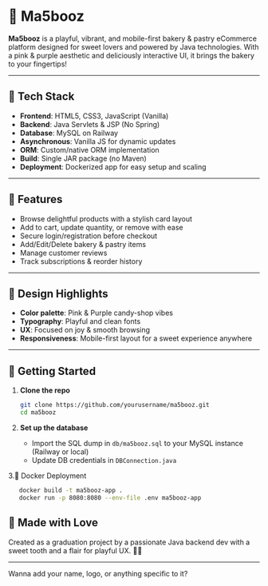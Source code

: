 # 🎂 Ma5booz

**Ma5booz** is a playful, vibrant, and mobile-first bakery & pastry eCommerce platform designed for sweet lovers and powered by Java technologies. With a pink & purple aesthetic and deliciously interactive UI, it brings the bakery to your fingertips!

---

## 🍪 Tech Stack

- **Frontend**: HTML5, CSS3, JavaScript (Vanilla)
- **Backend**: Java Servlets & JSP (No Spring)
- **Database**: MySQL on Railway
- **Asynchronous**: Vanilla JS for dynamic updates
- **ORM**: Custom/native ORM implementation
- **Build**: Single JAR package (no Maven)
- **Deployment**: Dockerized app for easy setup and scaling

---

## 🧁 Features

- Browse delightful products with a stylish card layout
- Add to cart, update quantity, or remove with ease
- Secure login/registration before checkout
- Add/Edit/Delete bakery & pastry items
- Manage customer reviews
- Track subscriptions & reorder history

---

## 🧁 Design Highlights
- **Color palette**: Pink & Purple candy-shop vibes
- **Typography**: Playful and clean fonts
- **UX**: Focused on joy & smooth browsing
- **Responsiveness**: Mobile-first layout for a sweet experience anywhere

---

## 🚀 Getting Started

1. **Clone the repo**
   ```bash
   git clone https://github.com/yourusername/ma5booz.git
   cd ma5booz
   ```

2. **Set up the database**
   - Import the SQL dump in `db/ma5booz.sql` to your MySQL instance (Railway or local)
   - Update DB credentials in `DBConnection.java`

3.🐳 Docker Deployment
```bash
   docker build -t ma5booz-app .
   docker run -p 8080:8080 --env-file .env ma5booz-app
```

## 🍰 Made with Love

Created as a graduation project by a passionate Java backend dev with a sweet tooth and a flair for playful UX. 💜✨

---

Wanna add your name, logo, or anything specific to it?
